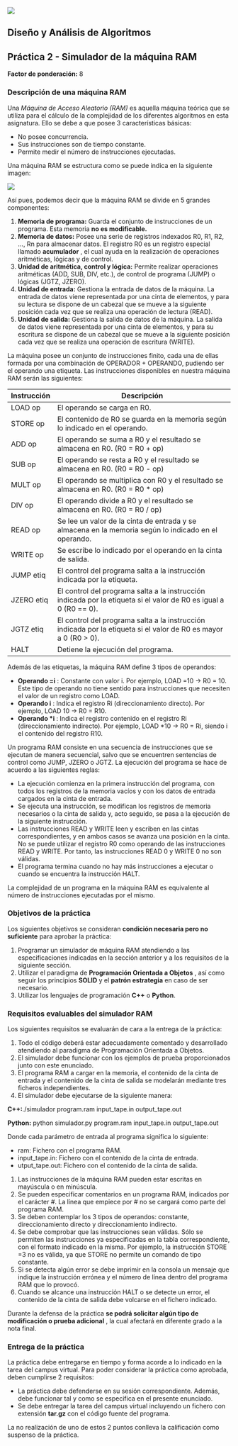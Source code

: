 ![](RackMultipart20230204-1-ipviye_html_9efe932347ec43c4.png)

##


## Diseño y Análisis de Algoritmos

## Práctica 2 - Simulador de la máquina RAM

**Factor de ponderación:** 8

### Descripción de una máquina RAM

Una _Máquina de Acceso Aleatorio (RAM)_ es aquella máquina teórica que se utiliza para el cálculo de la complejidad de los diferentes algoritmos en esta asignatura. Ello se debe a que posee 3 características básicas:

- No posee concurrencia.
- Sus instrucciones son de tiempo constante.
- Permite medir el número de instrucciones ejecutadas.

Una máquina RAM se estructura como se puede indica en la siguiente imagen:

![](RackMultipart20230204-1-ipviye_html_203521c0e2bf4ea9.png)

Así pues, podemos decir que la máquina RAM se divide en 5 grandes componentes:

1. **Memoria de programa:** Guarda el conjunto de instrucciones de un programa. Esta memoria **no es modificable.**
2. **Memoria de datos:** Posee una serie de registros indexados R0, R1, R2, …, Rn para almacenar datos. El registro R0 es un registro especial llamado **acumulador** , el cual ayuda en la realización de operaciones aritméticas, lógicas y de control.
3. **Unidad de aritmética, control y lógica:** Permite realizar operaciones aritméticas (ADD, SUB, DIV, etc.), de control de programa (JUMP) o lógicas (JGTZ, JZERO).
4. **Unidad de entrada:** Gestiona la entrada de datos de la máquina. La entrada de datos viene representada por una cinta de elementos, y para su lectura se dispone de un cabezal que se mueve a la siguiente posición cada vez que se realiza una operación de lectura (READ).
5. **Unidad de salida:** Gestiona la salida de datos de la máquina. La salida de datos viene representada por una cinta de elementos, y para su escritura se dispone de un cabezal que se mueve a la siguiente posición cada vez que se realiza una operación de escritura (WRITE).

La máquina posee un conjunto de instrucciones finito, cada una de ellas formada por una combinación de OPERADOR + OPERANDO, pudiendo ser el operando una etiqueta. Las instrucciones disponibles en nuestra máquina RAM serán las siguientes:

| **Instrucción** | **Descripción** |
| --- | --- |
| LOAD op | El operando se carga en R0. |
| STORE op | El contenido de R0 se guarda en la memoria según lo indicado en el operando. |
| ADD op | El operando se suma a R0 y el resultado se almacena en R0. (R0 = R0 + op) |
| SUB op | El operando se resta a R0 y el resultado se almacena en R0. (R0 = R0 - op) |
| MULT op | El operando se multiplica con R0 y el resultado se almacena en R0. (R0 = R0 \* op) |
| DIV op | El operando divide a R0 y el resultado se almacena en R0. (R0 = R0 / op) |
| READ op | Se lee un valor de la cinta de entrada y se almacena en la memoria según lo indicado en el operando. |
| WRITE op | Se escribe lo indicado por el operando en la cinta de salida. |
| JUMP etiq | El control del programa salta a la instrucción indicada por la etiqueta. |
| JZERO etiq | El control del programa salta a la instrucción indicada por la etiqueta si el valor de R0 es igual a 0 (R0 == 0). |
| JGTZ etiq | El control del programa salta a la instrucción indicada por la etiqueta si el valor de R0 es mayor a 0 (R0 \> 0). |
| HALT | Detiene la ejecución del programa. |

Además de las etiquetas, la máquina RAM define 3 tipos de operandos:

- **Operando =i** : Constante con valor i. Por ejemplo, LOAD =10 → R0 = 10. Este tipo de operando no tiene sentido para instrucciones que necesiten el valor de un registro como LOAD.
- **Operando i** : Indica el registro Ri (direccionamiento directo). Por ejemplo, LOAD 10 → R0 = R10.
- **Operando \*i** : Indica el registro contenido en el registro Ri (direccionamiento indirecto). Por ejemplo, LOAD \*10 → R0 = Ri, siendo i el contenido del registro R10.

Un programa RAM consiste en una secuencia de instrucciones que se ejecutan de manera secuencial, salvo que se encuentren sentencias de control como JUMP, JZERO o JGTZ. La ejecución del programa se hace de acuerdo a las siguientes reglas:

- La ejecución comienza en la primera instrucción del programa, con todos los registros de la memoria vacíos y con los datos de entrada cargados en la cinta de entrada.
- Se ejecuta una instrucción, se modifican los registros de memoria necesarios o la cinta de salida y, acto seguido, se pasa a la ejecución de la siguiente instrucción.
- Las instrucciones READ y WRITE leen y escriben en las cintas correspondientes, y en ambos casos se avanza una posición en la cinta. No se puede utilizar el registro R0 como operando de las instrucciones READ y WRITE. Por tanto, las instrucciones READ 0 y WRITE 0 no son válidas.
- El programa termina cuando no hay más instrucciones a ejecutar o cuando se encuentra la instrucción HALT.

La complejidad de un programa en la máquina RAM es equivalente al número de instrucciones ejecutadas por el mismo.

### Objetivos de la práctica

Los siguientes objetivos se consideran **condición necesaria pero no suficiente** para aprobar la práctica:

1. Programar un simulador de máquina RAM atendiendo a las especificaciones indicadas en la sección anterior y a los requisitos de la siguiente sección.
2. Utilizar el paradigma de **Programación Orientada a Objetos** , así como seguir los principios **SOLID** y el **patrón estrategia** en caso de ser necesario.
3. Utilizar los lenguajes de programación **C++** o **Python**.

### Requisitos evaluables del simulador RAM

Los siguientes requisitos se evaluarán de cara a la entrega de la práctica:

1. Todo el código deberá estar adecuadamente comentado y desarrollado atendiendo al paradigma de Programación Orientada a Objetos.
2. El simulador debe funcionar con los ejemplos de prueba proporcionados junto con este enunciado.
3. El programa RAM a cargar en la memoria, el contenido de la cinta de entrada y el contenido de la cinta de salida se modelarán mediante tres ficheros independientes.
4. El simulador debe ejecutarse de la siguiente manera:

**C++:**./simulador program.ram input\_tape.in output\_tape.out

**Python:** python simulador.py program.ram input\_tape.in output\_tape.out

Donde cada parámetro de entrada al programa significa lo siguiente:

- ram: Fichero con el programa RAM.
- input\_tape.in: Fichero con el contenido de la cinta de entrada.
- utput\_tape.out: Fichero con el contenido de la cinta de salida.

1. Las instrucciones de la máquina RAM pueden estar escritas en mayúscula o en minúscula.
2. Se pueden especificar comentarios en un programa RAM, indicados por el carácter #. La línea que empiece por # no se cargará como parte del programa RAM.
3. Se deben contemplar los 3 tipos de operandos: constante, direccionamiento directo y direccionamiento indirecto.
4. Se debe comprobar que las instrucciones sean válidas. Sólo se permiten las instrucciones ya especificadas en la tabla correspondiente, con el formato indicado en la misma. Por ejemplo, la instrucción STORE =3 no es válida, ya que STORE no permite un comando de tipo constante.
5. Si se detecta algún error se debe imprimir en la consola un mensaje que indique la instrucción errónea y el número de línea dentro del programa RAM que lo provocó.
6. Cuando se alcance una instrucción HALT o se detecte un error, el contenido de la cinta de salida debe volcarse en el fichero indicado.

Durante la defensa de la práctica **se podrá solicitar algún tipo de modificación o prueba adicional** , la cual afectará en diferente grado a la nota final.

### Entrega de la práctica

La práctica debe entregarse en tiempo y forma acorde a lo indicado en la tarea del campus virtual. Para poder considerar la práctica como aprobada, deben cumplirse 2 requisitos:

- La práctica debe defenderse en su sesión correspondiente. Además, debe funcionar tal y como se especifica en el presente enunciado.
- Se debe entregar la tarea del campus virtual incluyendo un fichero con extensión **tar.gz** con el código fuente del programa.

La no realización de uno de estos 2 puntos conlleva la calificación como suspenso de la práctica.